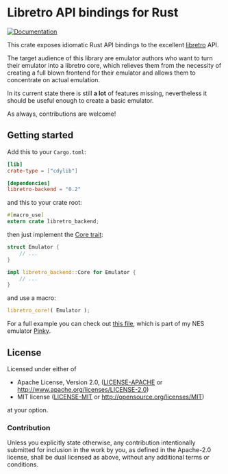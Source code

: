 # Libretro API bindings for Rust

[![Documentation](https://docs.rs/libretro-backend/badge.svg)](https://docs.rs/libretro-backend/*/libretro_backend/)

This crate exposes idiomatic Rust API bindings to the excellent [libretro] API.

The target audience of this library are emulator authors who want to turn
their emulator into a libretro core, which relieves them from the necessity of
creating a full blown frontend for their emulator and allows them to concentrate
on actual emulation.

In its current state there is still **a lot** of features missing, nevertheless
it should be useful enough to create a basic emulator.

As always, contributions are welcome!

[libretro]: http://www.libretro.com/index.php/api/

## Getting started

Add this to your `Cargo.toml`:

```toml
[lib]
crate-type = ["cdylib"]

[dependencies]
libretro-backend = "0.2"
```

and this to your crate root:

```rust
#[macro_use]
extern crate libretro_backend;
```

then just implement the [Core trait]:

```rust
struct Emulator {
    // ...
}

impl libretro_backend::Core for Emulator {
    // ...
}
```

and use a macro:

```rust
libretro_core!( Emulator );
```

For a full example you can check out [this file], which is part of my NES
emulator [Pinky].

[Core trait]: https://docs.rs/libretro-backend/*/libretro_backend/trait.Core.html
[this file]: https://github.com/koute/pinky/blob/master/pinky-libretro/src/lib.rs
[Pinky]: https://github.com/koute/pinky

## License

Licensed under either of

 * Apache License, Version 2.0, ([LICENSE-APACHE](LICENSE-APACHE) or http://www.apache.org/licenses/LICENSE-2.0)
 * MIT license ([LICENSE-MIT](LICENSE-MIT) or http://opensource.org/licenses/MIT)

at your option.

### Contribution

Unless you explicitly state otherwise, any contribution intentionally submitted
for inclusion in the work by you, as defined in the Apache-2.0 license,
shall be dual licensed as above, without any additional terms or conditions.
